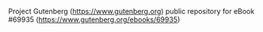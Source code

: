 Project Gutenberg (https://www.gutenberg.org) public repository for
eBook #69935 (https://www.gutenberg.org/ebooks/69935)

